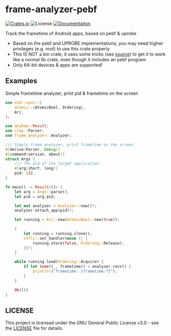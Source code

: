 # frame-analyzer-pebf

[![Crates.io][crates-badge]][crates-url]
![License][license-badge]
[![Documentaiton][api-docs-badge]][api-docs]

[crates-badge]: https://img.shields.io/crates/v/frame-analyzer.svg?style=for-the-badge&logo=rust
[crates-url]: https://crates.io/crates/frame-analyzer
[license-badge]: https://img.shields.io/badge/license-GPLv3-blue?style=for-the-badge
[api-docs-badge]: https://img.shields.io/badge/docs-frame--analyzer-blue.svg?style=for-the-badge&logo=docsdotrs
[api-docs]: https://shadow3aaa.github.io/frame-analyzer-pebf

Track the frametime of Android apps, based on pebf & uprobe

- Based on the pebf and UPROBE implementations, you may need higher privileges (e.g. root) to use this crate properly
- This IS NOT a bin crate, it uses some tricks (see [source](https://github.com/shadow3aaa/frame-analyzer-pebf?tab=readme-ov-file)) to get it to work like a normal lib crate, even though it includes an pebf program
- Only 64-bit devices & apps are supported!

## Examples

Simple frametime analyzer, print pid & frametime on the screen

```rust
use std::sync::{
    atomic::{AtomicBool, Ordering},
    Arc,
};

use anyhow::Result;
use clap::Parser;
use frame_analyzer::Analyzer;

/// Simple frame analyzer, print frametime on the screen
#[derive(Parser, Debug)]
#[command(version, about)]
struct Args {
    /// The pid of the target application
    #[arg(short, long)]
    pid: i32,
}

fn main() -> Result<()> {
    let arg = Args::parse();
    let pid = arg.pid;

    let mut analyzer = Analyzer::new()?;
    analyzer.attach_app(pid)?;

    let running = Arc::new(AtomicBool::new(true));

    {
        let running = running.clone();
        ctrlc::set_handler(move || {
            running.store(false, Ordering::Release);
        })?;
    }

    while running.load(Ordering::Acquire) {
        if let Some((_, frametime)) = analyzer.recv() {
            println!("frametime: {frametime:?}");
        }
    }

    Ok(())
}
```

## LICENSE

This project is licensed under the GNU General Public License v3.0 - see the [LICENSE](https://www.gnu.org/licenses/gpl-3.0.txt) file for details.
